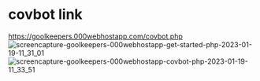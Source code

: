 # covbot link
https://goolkeepers.000webhostapp.com/covbot.php
![screencapture-goolkeepers-000webhostapp-get-started-php-2023-01-19-11_31_01](https://user-images.githubusercontent.com/74691394/213348984-b676a9cc-681f-40c3-b2f9-f24d6e43980f.png)
![screencapture-goolkeepers-000webhostapp-covbot-php-2023-01-19-11_33_51](https://user-images.githubusercontent.com/74691394/213349409-33c1597a-b13f-47d9-bfb9-cf70af0a8495.png)
